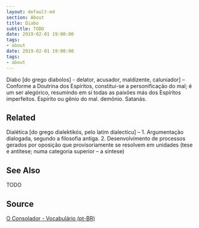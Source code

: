 ```yaml
---
layout: default-md
section: About
title: Diabo
subtitle: TODO
date: 2019-02-01 19:00:00
tags:
- about
date: 2019-02-01 19:00:00
tags: 
- about
---
```


Diabo [do grego diabolos] - delator, acusador, maldizente, caluniador] – Conforme a Doutrina dos Espíritos, constitui-se a personificação do mal; é um ser alegórico, resumindo em si todas as paixões más dos Espíritos imperfeitos. Espírito ou gênio do mal. demônio. Satanás.

## Related
Dialética [do grego dialektikós, pelo latim dialecticu] – 1. Argumentação dialogada, segundo a filosofia antiga. 2. Desenvolvimento de processos gerados por oposição que provisoriamente se resolvem em unidades (tese e antítese; numa categoria superior – a síntese)

## See Also
TODO

## Source
[O Consolador - Vocabulário (pt-BR)](http://www.oconsolador.com.br/linkfixo/vocabulario/principal.html)


